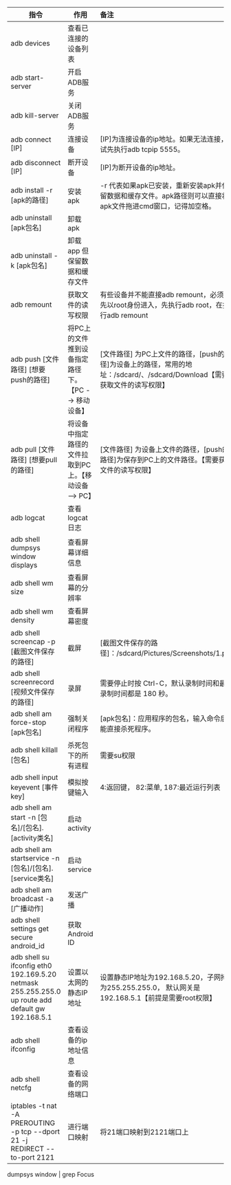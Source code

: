 | 指令                                                         | 作用                                                  | 备注                                                         |
| ------------------------------------------------------------ | ----------------------------------------------------- | :----------------------------------------------------------- |
| adb devices                                                  | 查看已连接的设备列表                                  |                                                              |
| adb start-server                                             | 开启ADB服务                                           |                                                              |
| adb kill-server                                              | 关闭ADB服务                                           |                                                              |
| adb connect [IP]                                             | 连接设备                                              | [IP]为连接设备的ip地址。如果无法连接，尝试先执行adb tcpip 5555。 |
| adb disconnect [IP]                                          | 断开设备                                              | [IP]为断开设备的ip地址。                                     |
| adb install -r [apk的路径]                                   | 安装apk                                               | -r 代表如果apk已安装，重新安装apk并保留数据和缓存文件。apk路径则可以直接将apk文件拖进cmd窗口，记得加空格。 |
| adb uninstall [apk包名]                                      | 卸载apk                                               |                                                              |
| adb uninstall -k [apk包名]                                   | 卸载 app 但保留数据和缓存文件                         |                                                              |
| adb remount                                                  | 获取文件的读写权限                                    | 有些设备并不能直接adb remount，必须要先以root身份进入，先执行adb root，在执行adb remount |
| adb push [文件路径] [想要push的路径]                         | 将PC上的文件推到设备指定路径下。【PC --> 移动设备】   | [文件路径] 为PC上文件的路径，[push的路径]为设备上的路径，常用的地址：/sdcard/、/sdcard/Download【需要获取文件的读写权限】 |
| adb pull [文件路径] [想要pull的路径]                         | 将设备中指定路径的文件拉取到PC上。【移动设备 --> PC】 | [文件路径] 为设备上文件的路径，[push的路径]为保存到PC上的文件路径。【需要获取文件的读写权限】 |
| adb logcat                                                   | 查看logcat日志                                        |                                                              |
| adb shell dumpsys window displays                            | 查看屏幕详细信息                                      |                                                              |
| adb shell wm size                                            | 查看屏幕的分辨率                                      |                                                              |
| adb shell wm density                                         | 查看屏幕密度                                          |                                                              |
| adb shell screencap -p [截图文件保存的路径]                  | 截屏                                                  | [截图文件保存的路径]：/sdcard/Pictures/Screenshots/1.png     |
| adb shell screenrecord [视频文件保存的路径]                  | 录屏                                                  | 需要停止时按 Ctrl-C，默认录制时间和最长录制时间都是 180 秒。 |
| adb shell am force-stop [apk包名]                            | 强制关闭程序                                          | [apk包名]：应用程序的包名，输入命令后就能直接杀死程序。      |
| adb shell killall [包名]                                     | 杀死包下的所有进程                                    | 需要su权限                                                   |
| adb shell input keyevent [事件key]                           | 模拟按键输入                                          | 4:返回键， 82:菜单, 187:最近运行列表                         |
| adb shell am start -n [包名]/[包名].[activity类名]           | 启动activity                                          |                                                              |
| adb shell am startservice -n [包名]/[包名].[service类名]     | 启动service                                           |                                                              |
| adb shell am broadcast -a [广播动作]                         | 发送广播                                              |                                                              |
| adb shell settings get secure android_id                     | 获取Android ID                                        |                                                              |
| adb shell su ifconfig eth0 192.169.5.20 netmask 255.255.255.0 up route add default gw 192.168.5.1 | 设置以太网的静态IP地址                                | 设置静态IP地址为192.168.5.20，子网掩码为255.255.255.0， 默认网关是192.168.5.1【前提是需要root权限】 |
| adb shell ifconfig                                           | 查看设备的ip地址信息                                  |                                                              |
| adb shell netcfg                                             | 查看设备的网络端口                                    |                                                              |
| iptables -t nat -A PREROUTING -p tcp --dport 21 -j REDIRECT --to-port 2121 | 进行端口映射                                          | 将21端口映射到2121端口上                                     |



dumpsys window | grep Focus